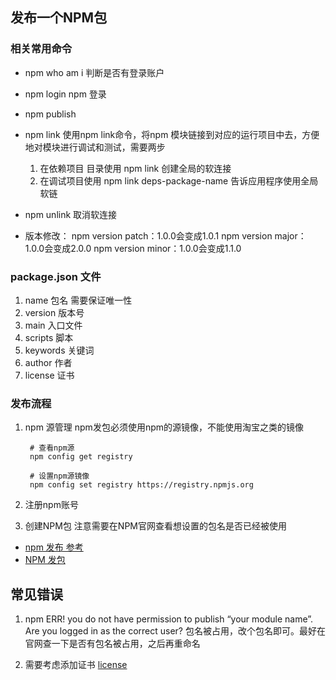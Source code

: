 


## 发布一个NPM包
### 相关常用命令
- npm who am i
  判断是否有登录账户

- npm login
  npm 登录

- npm publish
- npm link 使用npm link命令，将npm 模块链接到对应的运行项目中去，方便地对模块进行调试和测试，需要两步
  1. 在依赖项目 目录使用 npm link 创建全局的软连接
  2. 在调试项目使用 npm link deps-package-name 告诉应用程序使用全局软链 
- npm unlink 取消软连接
- 版本修改：
npm version patch：1.0.0会变成1.0.1
npm version major：1.0.0会变成2.0.0
npm version minor：1.0.0会变成1.1.0

### package.json 文件
 1. name 包名 需要保证唯一性
 2. version  版本号
 3. main 入口文件
 4. scripts 脚本
 5. keywords 关键词
 6. author 作者
 7. license 证书

### 发布流程
1. npm 源管理
   npm发包必须使用npm的源镜像，不能使用淘宝之类的镜像

   ```shell
    # 查看npm源
    npm config get registry

    # 设置npm源镜像
    npm config set registry https://registry.npmjs.org
   ```
2. 注册npm账号
3. 创建NPM包
   注意需要在NPM官网查看想设置的包名是否已经被使用

- [npm 发布 参考](https://blog.csdn.net/m0_62982672/article/details/126701718)
- [NPM 发包](https://www.jianshu.com/p/1789471a92e1)

## 常见错误
1. npm ERR! you do not have permission to publish “your module name”. Are you logged in as the correct user?
  包名被占用，改个包名即可。最好在官网查一下是否有包名被占用，之后再重命名

2. 需要考虑添加证书
   [license](https://license.md/)